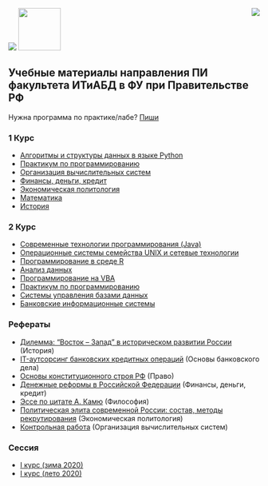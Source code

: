<img src="https://github.com/GeorgiyDemo/FA/blob/img/fa.png" /> <img src="https://github.com/GeorgiyDemo/FA/blob/img/pmiit.png" width="85" height="85" />
<img src="https://github.com/GeorgiyDemo/FA/blob/img/cat.jpg" align="right"/>

## Учебные материалы направления ПИ факультета ИТиАБД в ФУ при Правительстве РФ
Нужна программа по практике/лабе? [Пиши](https://vk.com/dem_g)
### 1 Курс

* [Алгоритмы и структуры данных в языке Python](https://github.com/GeorgiyDemo/FA/tree/master/Course%20I/%D0%90%D0%BB%D0%B3%D0%BE%D1%80%D0%B8%D1%82%D0%BC%D1%8B%20Python)
* [Практикум по программированию](https://github.com/GeorgiyDemo/FA/tree/master/Course%20I/%D0%9F%D1%80%D0%B0%D0%BA%D1%82%D0%B8%D0%BA%D0%B0%20Python)
* [Организация вычислительных систем](https://github.com/GeorgiyDemo/FA/tree/master/Course%20I/%D0%9E%D0%92%D0%A1)
* [Финансы, деньги, кредит](https://github.com/GeorgiyDemo/FA/tree/master/Course%20I/%D0%A4%D0%94%D0%9A)
* [Экономическая политология](https://github.com/GeorgiyDemo/FA/tree/master/Course%20I/%D0%AD%D0%BA%D0%BE%D0%BD%D0%BE%D0%BC%D0%B8%D1%87%D0%B5%D1%81%D0%BA%D0%B0%D1%8F%20%D0%BF%D0%BE%D0%BB%D0%B8%D1%82%D0%BE%D0%BB%D0%BE%D0%B3%D0%B8%D1%8F)
* [Математика](https://github.com/GeorgiyDemo/FA/tree/master/Course%20I/%D0%9C%D0%B0%D1%82%D0%B5%D0%BC%D0%B0%D1%82%D0%B8%D0%BA%D0%B0)
* [История](https://github.com/GeorgiyDemo/FA/tree/master/Course%20I/%D0%98%D1%81%D1%82%D0%BE%D1%80%D0%B8%D1%8F)

### 2 Курс
* [Современные технологии программирования (Java)](https://github.com/GeorgiyDemo/FA/tree/master/Course%20II/%D0%A1%D0%A2%D0%9F)
* [Операционные системы семейства UNIX и сетевые технологии](https://github.com/GeorgiyDemo/FA/tree/master/Course%20II/UNIX)
* [Программирование в среде R](https://github.com/GeorgiyDemo/FA/tree/master/Course%20II/R)
* [Анализ данных](https://github.com/GeorgiyDemo/FA/tree/master/Course%20II/%D0%90%D0%94)
* [Программирование на VBA](https://github.com/GeorgiyDemo/FA/tree/master/Course%20II/VBA)
* [Практикум по программированию](https://github.com/GeorgiyDemo/FA/tree/master/Course%20II/%D0%9F%D0%9F)
* [Системы управления базами данных](https://github.com/GeorgiyDemo/FA/tree/master/Course%20II/%D0%A1%D0%A3%D0%91%D0%94)
* [Банковские информационные системы](https://github.com/GeorgiyDemo/FA/tree/master/Course%20II/%D0%91%D0%98%D0%A1)

### Рефераты
* [Дилемма: “Восток – Запад” в историческом развитии России](https://github.com/GeorgiyDemo/FA/blob/master/more/reports/%D0%94%D0%B5%D0%BC%D0%B5%D0%BD%D1%87%D1%83%D0%BA%20%D0%93.%D0%9C.%20%D0%9F%D0%9819-4%20%D0%98%D1%81%D1%82%D0%BE%D1%80%D0%B8%D1%8F%20%D1%80%D0%B5%D1%84%D0%B5%D1%80%D0%B0%D1%82.docx) (История)
* [IT-аутсорсинг банковских кредитных операций](https://github.com/GeorgiyDemo/FA/blob/master/more/reports/%D0%94%D0%B5%D0%BC%D0%B5%D0%BD%D1%87%D1%83%D0%BA%20%D0%93.%D0%9C.%20%D0%9F%D0%9819-4%20%D0%9E%D0%91%D0%94.%20IT-%D0%B0%D1%83%D1%82%D1%81%D0%BE%D1%80%D1%81%D0%B8%D0%BD%D0%B3%20%D0%B1%D0%B0%D0%BD%D0%BA%D0%BE%D0%B2%D1%81%D0%BA%D0%B8%D1%85%20%D0%BA%D1%80%D0%B5%D0%B4%D0%B8%D1%82%D0%BD%D1%8B%D1%85%20%D0%BE%D0%BF%D0%B5%D1%80%D0%B0%D1%86%D0%B8%D0%B9.doc) (Основы банковского дела)
* [Основы конституционного строя РФ](https://github.com/GeorgiyDemo/FA/blob/master/more/reports/%D0%94%D0%B5%D0%BC%D0%B5%D0%BD%D1%87%D1%83%D0%BA%20%D0%93.%D0%9C.%20%D0%9F%D0%9819-4%20%D0%9F%D1%80%D0%B0%D0%B2%D0%BE%20%D0%9E%D1%81%D0%BD%D0%BE%D0%B2%D1%8B%20%D0%BA%D0%BE%D0%BD%D1%81%D1%82%D0%B8%D1%82%D1%83%D1%86%D0%B8%D0%BE%D0%BD%D0%BD%D0%BE%D0%B3%D0%BE%20%D1%81%D1%82%D1%80%D0%BE%D1%8F%20%D0%A0%D0%A4.doc) (Право)
* [Денежные реформы в Российской Федерации](https://github.com/GeorgiyDemo/FA/blob/master/more/reports/%D0%94%D0%B5%D0%BC%D0%B5%D0%BD%D1%87%D1%83%D0%BA%20%D0%93.%D0%9C.%20%D0%9F%D0%9819-4%20%D0%A4%D0%94%D0%9A%20%D1%80%D0%B5%D1%84%D0%B5%D1%80%D0%B0%D1%82.doc) (Финансы, деньги, кредит)
* [Эссе по цитате А. Камю](https://github.com/GeorgiyDemo/FA/blob/master/more/reports/%D0%94%D0%B5%D0%BC%D0%B5%D0%BD%D1%87%D1%83%D0%BA%20%D0%93.%D0%9C.%20%D0%9F%D0%9819-4%20%D0%A4%D0%B8%D0%BB%D0%BE%D1%81%D0%BE%D1%84%D0%B8%D1%8F%20%D1%8D%D1%81%D1%81%D0%B5%20%D0%9A%D0%B0%D0%BC%D1%8E.docx) (Философия)
* [Политическая элита современной России: состав, методы рекрутирования](https://github.com/GeorgiyDemo/FA/blob/master/more/reports/%D0%94%D0%B5%D0%BC%D0%B5%D0%BD%D1%87%D1%83%D0%BA%20%D0%93.%D0%9C.%20%D0%9F%D0%9819-4%20%D0%AD%D1%81%D1%81%D0%B5%20%D0%9F%D0%BE%D0%BB%D0%B8%D1%82%D0%B8%D1%87%D0%B5%D1%81%D0%BA%D0%B0%D1%8F%20%D1%8D%D0%BB%D0%B8%D1%82%D0%B0%20%D1%81%D0%BE%D0%B2%D1%80%D0%B5%D0%BC%D0%B5%D0%BD%D0%BD%D0%BE%D0%B9%20%D0%A0%D0%BE%D1%81%D1%81%D0%B8%D0%B8.docx) (Экономическая политология)
* [Контрольная работа](https://github.com/GeorgiyDemo/FA/blob/master/more/reports/%D0%94%D0%B5%D0%BC%D0%B5%D0%BD%D1%87%D1%83%D0%BA%20%D0%93.%D0%9C.%20%D0%9F%D0%9819-4%20%D0%9E%D0%92%D0%A1%20%D0%BA%D0%BE%D0%BD%D1%82%D1%80%D0%BE%D0%BB%D1%8C%D0%BD%D0%B0%D1%8F.docx) (Организация вычислительных систем)

### Сессия
* [I курс (зима 2020)](https://github.com/GeorgiyDemo/FA/blob/master/session/%D0%A1%D0%B5%D1%81%D1%81%D0%B8%D1%8F%20I%20%D0%BA%D1%83%D1%80%D1%81%20%D0%B7%D0%B8%D0%BC%D0%B0%202020.zip)
* [I курс (лето 2020)](https://github.com/GeorgiyDemo/FA/blob/master/session/%D0%A1%D0%B5%D1%81%D1%81%D0%B8%D1%8F%20I%20%D0%BA%D1%83%D1%80%D1%81%20%D0%BB%D0%B5%D1%82%D0%BE%202020.zip)